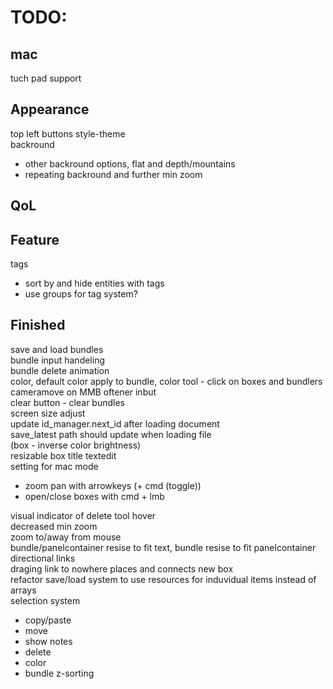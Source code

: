 # TODO:

## mac  
tuch pad support  

## Appearance  
top left buttons style-theme  
backround  
- other backround options, flat and depth/mountains  
- repeating backround and further min zoom  

## QoL

## Feature
tags  
- sort by and hide entities with tags  
- use groups for tag system?  

## Finished
save and load bundles  
bundle input handeling  
bundle delete animation  
color, default color apply to bundle, color tool - click on boxes and bundlers  
cameramove on MMB oftener inbut  
clear button - clear bundles  
screen size adjust  
update id_manager.next_id after loading document  
save_latest path should update when loading file  
(box - inverse color brightness)  
resizable box title textedit  
setting for mac mode  
- zoom pan with arrowkeys (+ cmd (toggle))  
- open/close boxes with cmd + lmb  

visual indicator of delete tool hover  
decreased min zoom  
zoom to/away from mouse  
bundle/panelcontainer resise to fit text, bundle resise to fit panelcontainer  
directional links  
draging link to nowhere places and connects new box  
refactor save/load system to use resources for induvidual items instead of arrays  
selection system   
  - copy/paste  
  - move 
  - show notes 
  - delete  
  - color  
  - bundle z-sorting  
  
